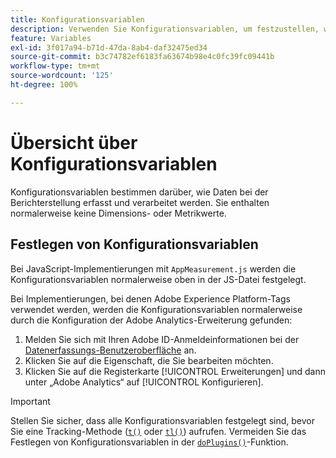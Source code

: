 ```yaml
---
title: Konfigurationsvariablen
description: Verwenden Sie Konfigurationsvariablen, um festzustellen, wie Daten erfasst werden.
feature: Variables
exl-id: 3f017a94-b71d-47da-8ab4-daf32475ed34
source-git-commit: b3c74782ef6183fa63674b98e4c0fc39fc09441b
workflow-type: tm+mt
source-wordcount: '125'
ht-degree: 100%

---
```


# Übersicht über Konfigurationsvariablen

Konfigurationsvariablen bestimmen darüber, wie Daten bei der Berichterstellung erfasst und verarbeitet werden. Sie enthalten normalerweise keine Dimensions- oder Metrikwerte.

## Festlegen von Konfigurationsvariablen

Bei JavaScript-Implementierungen mit `AppMeasurement.js` werden die Konfigurationsvariablen normalerweise oben in der JS-Datei festgelegt.

Bei Implementierungen, bei denen Adobe Experience Platform-Tags verwendet werden, werden die Konfigurationsvariablen normalerweise durch die Konfiguration der Adobe Analytics-Erweiterung gefunden:

1. Melden Sie sich mit Ihren Adobe ID-Anmeldeinformationen bei der [Datenerfassungs-Benutzeroberfläche](https://experience.adobe.com/data-collection) an.
1. Klicken Sie auf die Eigenschaft, die Sie bearbeiten möchten.
1. Klicken Sie auf die Registerkarte [!UICONTROL Erweiterungen] und dann unter „Adobe Analytics“ auf [!UICONTROL Konfigurieren].

>[!IMPORTANT]
>
>Stellen Sie sicher, dass alle Konfigurationsvariablen festgelegt sind, bevor Sie eine Tracking-Methode ([`t()`](../functions/t-method.md) oder [`tl()`](../functions/tl-method.md)) aufrufen. Vermeiden Sie das Festlegen von Konfigurationsvariablen in der [`doPlugins()`](../functions/doplugins.md)-Funktion.
